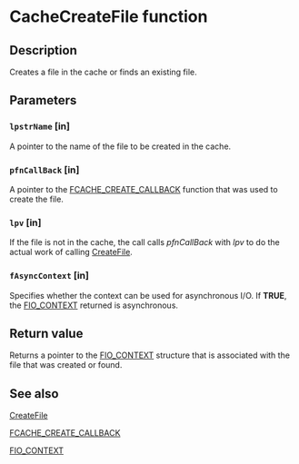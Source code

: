 # CacheCreateFile function

## Description

Creates a file in the cache or finds an existing file.

## Parameters

### `lpstrName` [in]

A pointer to the name of the file to be created in the cache.

### `pfnCallBack` [in]

A pointer to the [FCACHE_CREATE_CALLBACK](https://learn.microsoft.com/previous-versions/bb432261(v=vs.85)) function that was used to create the file.

### `lpv` [in]

 If the file is not in the cache, the call calls *pfnCallBack* with *lpv* to do the actual work of calling [CreateFile](https://learn.microsoft.com/windows/desktop/api/fileapi/nf-fileapi-createfilea).

### `fAsyncContext` [in]

Specifies whether the context can be used for asynchronous I/O. If **TRUE**, the [FIO_CONTEXT](https://learn.microsoft.com/previous-versions/exchange-server/exchange-10/ms528326(v=exchg.10)) returned is asynchronous.

## Return value

Returns a pointer to the [FIO_CONTEXT](https://learn.microsoft.com/previous-versions/exchange-server/exchange-10/ms528326(v=exchg.10)) structure that is associated with the file that was created or found.

## See also

[CreateFile](https://learn.microsoft.com/windows/desktop/api/fileapi/nf-fileapi-createfilea)

[FCACHE_CREATE_CALLBACK](https://learn.microsoft.com/previous-versions/bb432261(v=vs.85))

[FIO_CONTEXT](https://learn.microsoft.com/previous-versions/exchange-server/exchange-10/ms528326(v=exchg.10))
